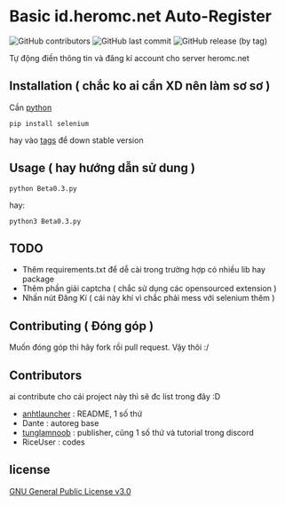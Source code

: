 # Basic id.heromc.net Auto-Register
![GitHub contributors](https://img.shields.io/github/contributors/tunglamnoob/Auto-Register-Heromc)
![GitHub last commit](https://img.shields.io/github/last-commit/tunglamnoob/Auto-Register-Heromc)
![GitHub release (by tag)](https://img.shields.io/github/downloads/tunglamnoob/Auto-Register-Heromc/Beta/total)

Tự động điền thông tin và đăng kí account cho server heromc.net

## Installation ( chắc ko ai cần XD nên làm sơ sơ )

Cần [python](https://www.python.org/downloads/)

```
pip install selenium
```

hay vào [tags](https://github.com/tunglamnoob/Auto-Register-Heromc/tags) để down stable version

## Usage ( hay hướng dẫn sử dung )

```
python Beta0.3.py
```

hay:

```
python3 Beta0.3.py
```

## TODO

- Thêm requirements.txt để dễ cài trong trường hợp có nhiều lib hay package
- Thêm phần giải captcha ( chắc sử dụng các opensourced extension )
- Nhấn nút Đăng Kí ( cái này khí vì chắc phải mess với selenium thêm )

## Contributing ( Đóng góp )

Muốn đóng góp thì hãy fork rồi pull request. Vậy thôi :/

## Contributors

ai contribute cho cái project này thì sẽ đc list trong đây :D

- [anhtlauncher](https://github.com/anhtlauncher) : README, 1 số thứ
- Dante : autoreg base
- [tunglamnoob](https://github.com/tunglamnoob) : publisher, cũng 1 số thứ và tutorial trong discord
- RiceUser : codes

## license 

[GNU General Public License v3.0](https://github.com/tunglamnoob6719/Auto-Reg-Heromc/blob/main/LICENSE)
